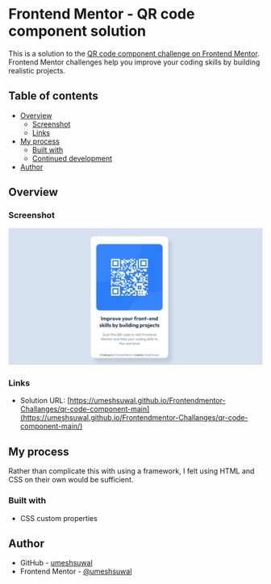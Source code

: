 # Frontend Mentor - QR code component solution

This is a solution to the [QR code component challenge on Frontend Mentor](https://www.frontendmentor.io/challenges/qr-code-component-iux_sIO_H). Frontend Mentor challenges help you improve your coding skills by building realistic projects.

## Table of contents

- [Overview](#overview)
  - [Screenshot](#screenshot)
  - [Links](#links)
- [My process](#my-process)
  - [Built with](#built-with)
  - [Continued development](#continued-development)
- [Author](#author)

## Overview

### Screenshot

![](./Screenshot.png)

### Links

- Solution URL: [https://umeshsuwal.github.io/Frontendmentor-Challanges/qr-code-component-main](https://umeshsuwal.github.io/Frontendmentor-Challanges/qr-code-component-main/)

## My process

Rather than complicate this with using a framework, I felt using HTML and CSS on their own would be sufficient.

### Built with

- CSS custom properties

## Author

- GitHub - [umeshsuwal](https://github.com/umeshsuwal)
- Frontend Mentor - [@umeshsuwal](https://www.frontendmentor.io/profile/umeshsuwal)

